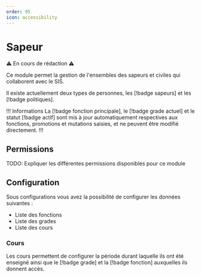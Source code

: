 ```yaml
---
order: 95
icon: accessibility
---
```


# Sapeur

:warning: En cours de rédaction :warning:

Ce module permet la gestion de l'ensembles des sapeurs et civiles qui collaborent avec le SIS.

Il existe actuellement deux types de personnes, les [!badge sapeurs] et les [!badge politiques].

!!! Informations
La [!badge fonction principale], le [!badge grade actuel] et le statut [!badge actif] sont mis à jour automatiquement respectives aux fonctions, promotions et mutations saisies, et ne peuvent être modifié directement.
!!!

## Permissions

TODO: Expliquer les différentes permissions disponibles pour ce module

## Configuration

Sous configurations vous avez la possibilité de configurer les données suivantes :
- Liste des fonctions
- Liste des grades
- Liste des cours

### Cours

Les cours permettent de configurer la période durant laquelle ils ont été enseigné ainsi que le [!badge grade] et la [!badge fonction] auxquelles ils donnent accès.
